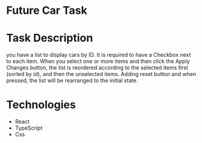 # Future Car Task

# Task Description
you have a list to display cars by ID. It is required to have a Checkbox next to each item. When you select one or more items and then click the Apply Changes button, the list is reordered according to the selected items first (sorted by id), and then the unselected items. Adding reset button and when pressed, the list will be rearranged to the initial state.

# Technologies
- React
- TypeScript
- Css

